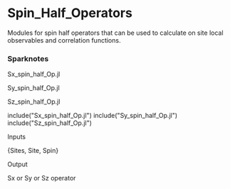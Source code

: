 # Spin_Half_Operators
Modules for spin half operators that can be used to calculate on site local observables and correlation functions.

### Sparknotes
Sx_spin_half_Op.jl

Sy_spin_half_Op.jl

Sz_spin_half_Op.jl


include("Sx_spin_half_Op.jl")
include("Sy_spin_half_Op.jl")
include("Sz_spin_half_Op.jl")



Inputs

{Sites, Site, Spin}

Output

Sx or Sy or Sz operator
